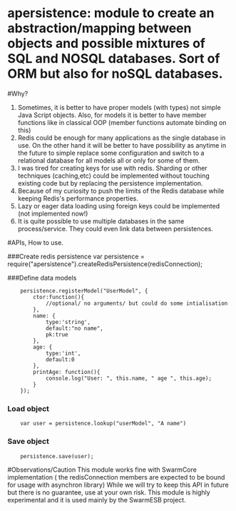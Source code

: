 # apersistence: module to create an abstraction/mapping between objects and possible mixtures of SQL and NOSQL databases. Sort of ORM but also for noSQL databases.


#Why?

 1. Sometimes, it is better to have proper models (with types) not simple Java Script objects. Also, for models it is better to have member functions like in classical OOP (member functions automate binding on this)
 2. Redis could be enough for many applications as the single database in use.
   On the other hand it will be better to have possibility as anytime in the future to simple replace some configuration and switch to a relational database for all models all or only for some of them.
 3. I was tired for creating keys for use with redis. Sharding or other techniques (caching,etc) could be implemented without touching existing code but by replacing the persistence implementation.
 4. Because of my curiosity to push the limits of the Redis database while keeping Redis's performance properties.
 5. Lazy or eager data loading using foreign keys could be implemented (not implemented now!)
 6. It is quite possible to use multiple databases in the same process/service. They could even link data between persistences.

#APIs, How to use.


###Create redis persistence
      var persistence = require("apersistence").createRedisPersistence(redisConnection);


###Define data models

        persistence.registerModel("UserModel", {
            ctor:function(){
                //optional/ no arguments/ but could do some intialisation
            },
            name: {
                type:'string',
                default:"no name",
                pk:true
            },
            age: {
                type:'int',
                default:0
            },
            printAge: function(){
                console.log("User: ", this.name, " age ", this.age);
            }
        });

### Load object
        var user = persistence.lookup("userModel", "A name")

### Save object
        persistence.save(user);


#Observations/Caution
    This module works fine with SwarmCore implementation ( the redisConnection members are expected to be bound for usage with asynchron library)   While we will try to keep this API in future but there is no guarantee, use at your own risk. This module is highly experimental and it is used mainly by the SwarmESB project.
